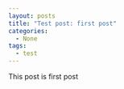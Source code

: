 ```yaml
---
layout: posts
title: "Test post: first post"
categories:
  - None
tags:
  - test
---
```


This post is first post
